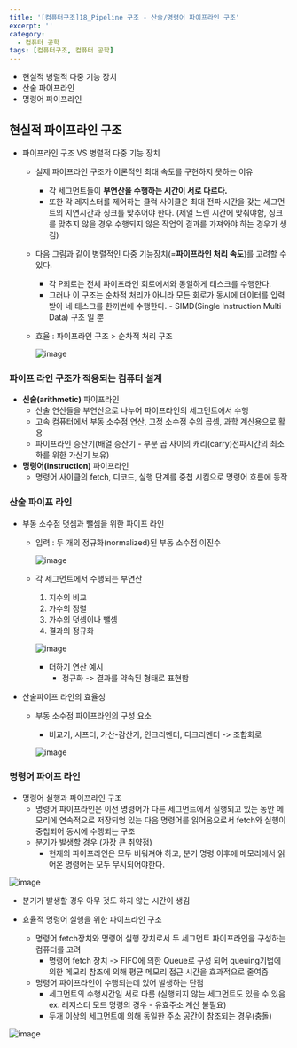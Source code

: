 ```yaml
---
title: '[컴퓨터구조]18_Pipeline 구조 - 산술/명령어 파이프라인 구조'
excerpt: ''
category:
  - 컴퓨터 공학
tags: [컴퓨터구조, 컴퓨터 공학]
---
```


- 현실적 병렬적 다중 기능 장치
- 산술 파이프라인
- 명령어 파이프라인

## 현실적 파이프라인 구조

- 파이프라인 구조 VS 병렬적 다중 기능 장치

  - 실제 파이프라인 구조가 이론적인 최대 속도를 구현하지 못하는 이유

    - 각 세그먼트들이 **부연산을 수행하는 시간이 서로 다르다.**
    - 또한 각 레지스터를 제어하는 클럭 사이클은 최대 전파 시간을 갖는 세그먼트의 지연시간과 싱크를 맞추어야 한다. (제일 느린 시간에 맞춰야함, 싱크를 맞추지 않을 경우 수행되지 않은 작업의 결과를 가져와야 하는 경우가 생김)

  - 다음 그림과 같이 병렬적인 다중 기능장치(=**파이프라인 처리 속도**)를 고려할 수 있다.

    - 각 P회로는 전체 파이프라인 회로에서와 동일하게 태스크를 수행한다.
    - 그러나 이 구조는 순차적 처리가 아니라 모든 회로가 동시에 데이터를 입력받아 네 태스크를 한꺼번에 수행한다. - SIMD(Single Instruction Multi Data) 구조 일 뿐

  - 효율 : 파이프라인 구조 > 순차적 처리 구조

    ![image](https://user-images.githubusercontent.com/53068706/119457543-c2fbbb00-bd76-11eb-871e-7093aaeb8600.png)

### 파이프 라인 구조가 적용되는 컴퓨터 설계

- **신술(arithmetic)** 파이프라인
  - 산술 연산들을 부연산으로 나누어 파이프라인의 세그먼트에서 수행
  - 고속 컴퓨터에서 부동 소수점 연산, 고정 소수점 수의 곱셈, 과학 계산용으로 활용
  - 파이프라인 승산기(배열 승산기 - 부분 곱 사이의 캐리(carry)전파시간의 최소화를 위한 가산기 보유)
- **명령어(instruction)** 파이프라인
  - 명령어 사이클의 fetch, 디코드, 실행 단계를 중첩 시킴으로 명령어 흐름에 동작

### 산술 파이프 라인

- 부동 소수점 덧셈과 뺄셈을 위한 파이프 라인

  - 입력 : 두 개의 정규화(normalized)된 부동 소수점 이진수

    ![image](https://user-images.githubusercontent.com/53068706/119498042-2bab5d80-bda0-11eb-8e06-7e0486aba13f.png)

  - 각 세그먼트에서 수행되는 부연산

    1. 지수의 비교
    2. 가수의 정렬
    3. 가수의 덧셈이나 뺄셈
    4. 결과의 정규화

    ![image](https://user-images.githubusercontent.com/53068706/119498323-762cda00-bda0-11eb-850e-7afd7fee8e84.png)

    - 더하기 연산 예시
      - 정규화 -> 결과를 약속된 형태로 표현함

- 산술파이프 라인의 효율성

  - 부동 소수점 파이프라인의 구성 요소

    - 비교기, 시프터, 가산-감산기, 인크리멘터, 디크리멘터 -> 조합회로

    ![image](https://user-images.githubusercontent.com/53068706/119498917-1edb3980-bda1-11eb-8c4a-f6f0b4e9877a.png)

### 명령어 파이프 라인

- 명령어 실행과 파이프라인 구조
  - 명령어 파이프라인은 이전 명령어가 다른 세그먼트에서 실행되고 있는 동안 메모리에 연속적으로 저장되엉 있는 다음 명령어를 읽어옴으로서 fetch와 실행이 중첩되어 동시에 수행되는 구조
  - 분기가 발생할 경우 (가장 큰 취약점)
    - 현재의 파이프라인은 모두 비워져야 하고, 분기 명령 이후에 메모리에서 읽어온 명령어는 모두 무시되어야한다.

![image](https://user-images.githubusercontent.com/53068706/119499424-aaed6100-bda1-11eb-9288-932ff74c7a21.png)

- 분기가 발생할 경우 아무 것도 하지 않는 시간이 생김

- 효율적 명령어 실행을 위한 파이프라인 구조
  - 명령어 fetch장치와 명령어 실행 장치로서 두 세그먼트 파이프라인을 구성하는 컴퓨터를 고려
    - 명령어 fetch 장치 -> FIFO에 의한 Queue로 구성 되어 queuing기법에 의한 메모리 참조에 의해 평균 메모리 접근 시간을 효과적으로 줄여줌
  - 명령어 파이프라인이 수행되는데 있어 발생하는 단점
    - 세그먼트의 수행시간일 서로 다름 (실행되지 않는 세그먼트도 있을 수 있음 ex. 레지스터 모드 명령의 경우 - 유효주소 계산 불필요)
    - 두개 이상의 세그먼트에 의해 동일한 주소 공간이 참조되는 경우(충돌)

![image](https://user-images.githubusercontent.com/53068706/119500098-62827300-bda2-11eb-9588-e2f9bbc8f7d1.png)
